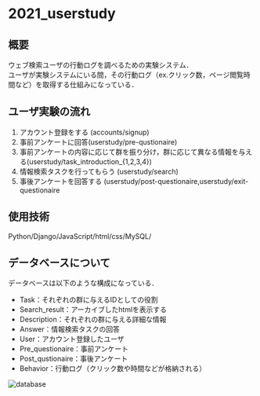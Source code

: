 # 2021_userstudy

## 概要
ウェブ検索ユーザの行動ログを調べるための実験システム．
</br>ユーザが実験システムにいる間，その行動ログ（ex.クリック数，ページ閲覧時間など）を取得する仕組みになっている．

## ユーザ実験の流れ
1. アカウント登録をする (accounts/signup)
2. 事前アンケートに回答(userstudy/pre-qustionaire)
3. 事前アンケートの内容に応じて群を振り分け，群に応じて異なる情報を与える(userstudy/task_introduction_{1,2,3,4})
4. 情報検索タスクを行ってもらう (userstudy/search)
5. 事後アンケートを回答する (userstudy/post-questionaire,userstudy/exit-questionaire


## 使用技術
Python/Django/JavaScript/html/css/MySQL/

## データベースについて
データベースは以下のような構成になっている．
- Task：それぞれの群に与えるIDとしての役割
- Search_result：アーカイブしたhtmlを表示する
- Description：それぞれの群に与える詳細な情報
- Answer：情報検索タスクの回答
- User：アカウント登録したユーザ
- Pre_questionaire：事前アンケート
- Post_qustionaire：事後アンケート
- Behavior：行動ログ（クリック数や時間などが格納される）


![database](https://user-images.githubusercontent.com/34092320/103791656-0b476480-5086-11eb-878b-33c163bfbdec.png)


